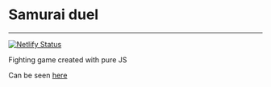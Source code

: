 # Samurai duel

---
[![Netlify Status](https://api.netlify.com/api/v1/badges/ce29b499-3494-4c97-ba2f-c0681c18793e/deploy-status)](https://app.netlify.com/sites/samurai-duel/deploys?branch=main)

Fighting game created with pure JS 

Can be seen [here](https://samurai-duel.netlify.app)
